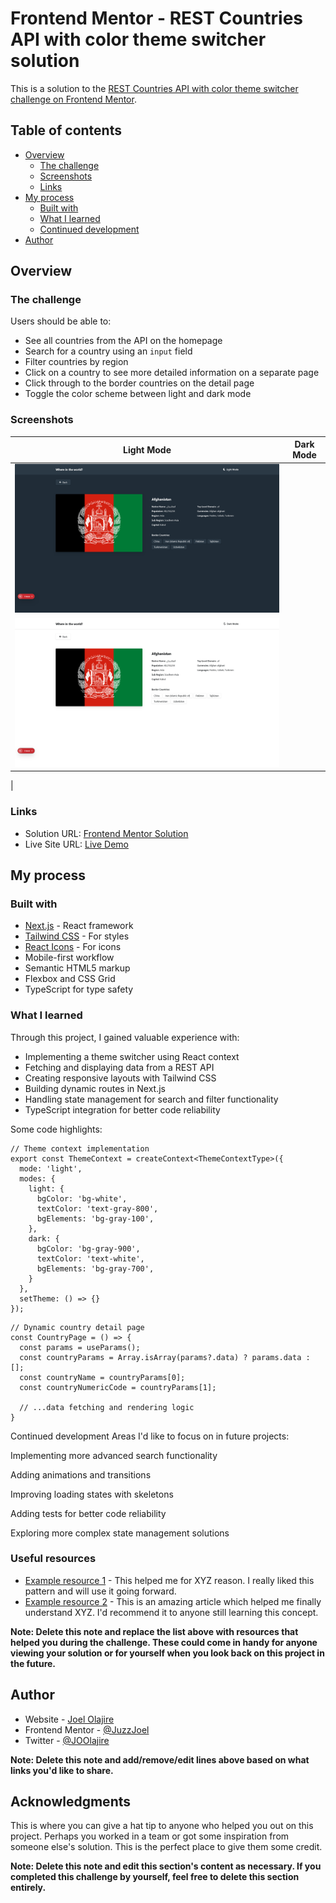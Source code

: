 # Frontend Mentor - REST Countries API with color theme switcher solution

This is a solution to the [REST Countries API with color theme switcher challenge on Frontend Mentor](https://www.frontendmentor.io/challenges/rest-countries-api-with-color-theme-switcher-5cacc469fec04111f7b848ca).

## Table of contents

- [Overview](#overview)
  - [The challenge](#the-challenge)
  - [Screenshots](#screenshots)
  - [Links](#links)
- [My process](#my-process)
  - [Built with](#built-with)
  - [What I learned](#what-i-learned)
  - [Continued development](#continued-development)
- [Author](#author)

## Overview

### The challenge

Users should be able to:

- See all countries from the API on the homepage
- Search for a country using an `input` field
- Filter countries by region
- Click on a country to see more detailed information on a separate page
- Click through to the border countries on the detail page
- Toggle the color scheme between light and dark mode

### Screenshots

| Light Mode | Dark Mode |
|------------|-----------|
| ![Homepage Light](./public/home-light.png) 
| ![Homepage Dark](./public/home-dark.png) |

| 

### Links

- Solution URL: [Frontend Mentor Solution](https://www.frontendmentor.io/solutions/rest-countries-api-with-nextjs-and-tailwind-css-2lX9YQZR6b)
- Live Site URL: [Live Demo](https://rest-countries-api-with-color-theme-pi.vercel.app/)

## My process

### Built with

- [Next.js](https://nextjs.org/) - React framework
- [Tailwind CSS](https://tailwindcss.com/) - For styles
- [React Icons](https://react-icons.github.io/react-icons/) - For icons
- Mobile-first workflow
- Semantic HTML5 markup
- Flexbox and CSS Grid
- TypeScript for type safety

### What I learned

Through this project, I gained valuable experience with:

- Implementing a theme switcher using React context
- Fetching and displaying data from a REST API
- Creating responsive layouts with Tailwind CSS
- Building dynamic routes in Next.js
- Handling state management for search and filter functionality
- TypeScript integration for better code reliability

Some code highlights:

```tsx
// Theme context implementation
export const ThemeContext = createContext<ThemeContextType>({
  mode: 'light',
  modes: {
    light: {
      bgColor: 'bg-white',
      textColor: 'text-gray-800',
      bgElements: 'bg-gray-100',
    },
    dark: {
      bgColor: 'bg-gray-900',
      textColor: 'text-white',
      bgElements: 'bg-gray-700',
    }
  },
  setTheme: () => {}
});
```
```
// Dynamic country detail page
const CountryPage = () => {
  const params = useParams();
  const countryParams = Array.isArray(params?.data) ? params.data : [];
  const countryName = countryParams[0];
  const countryNumericCode = countryParams[1];
  
  // ...data fetching and rendering logic
}
```

Continued development
Areas I'd like to focus on in future projects:

Implementing more advanced search functionality

Adding animations and transitions

Improving loading states with skeletons

Adding tests for better code reliability

Exploring more complex state management solutions

### Useful resources

- [Example resource 1](https://www.example.com) - This helped me for XYZ reason. I really liked this pattern and will use it going forward.
- [Example resource 2](https://www.example.com) - This is an amazing article which helped me finally understand XYZ. I'd recommend it to anyone still learning this concept.

**Note: Delete this note and replace the list above with resources that helped you during the challenge. These could come in handy for anyone viewing your solution or for yourself when you look back on this project in the future.**

## Author

- Website - [Joel Olajire](https://startbootstrap-personal.vercel.app/)
- Frontend Mentor - [@JuzzJoel](https://www.frontendmentor.io/profile/JuzzJoel)
- Twitter - [@JOOlajire](https://x.com/@JOOlajire)

**Note: Delete this note and add/remove/edit lines above based on what links you'd like to share.**

## Acknowledgments

This is where you can give a hat tip to anyone who helped you out on this project. Perhaps you worked in a team or got some inspiration from someone else's solution. This is the perfect place to give them some credit.

**Note: Delete this note and edit this section's content as necessary. If you completed this challenge by yourself, feel free to delete this section entirely.**
